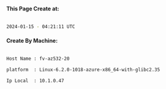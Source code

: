 
   
#### This Page Create at:

```bash

2024-01-15 - 04:21:11 UTC

```

#### Create By Machine:

```bash

Host Name : fv-az532-20

platform  : Linux-6.2.0-1018-azure-x86_64-with-glibc2.35

Ip Local  : 10.1.0.47

```

